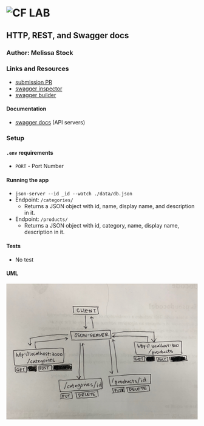 ![CF](http://i.imgur.com/7v5ASc8.png) LAB
=================================================

## HTTP, REST, and Swagger docs

### Author: Melissa Stock

### Links and Resources
* [submission PR](https://github.com/401-advancedjs/simple-api/pull/1)
* [swagger inspector](https://app.swaggerhub.com/apis/MeStock/HTTP-and-REST/0.1#/)
* [swagger builder](https://inspector.swagger.io/builder)

#### Documentation
* [swagger docs](https://swagger.io/docs/) (API servers)

### Setup
#### `.env` requirements
* `PORT` - Port Number

#### Running the app
* `json-server --id _id --watch ./data/db.json`
* Endpoint: `/categories/`
  * Returns a JSON object with id, name, display name, and description in it.
* Endpoint: `/products/`
  * Returns a JSON object with id, category, name, display name, description in it.
  
#### Tests
* No test

#### UML
![UML](/data/IMG_0555.jpeg)


